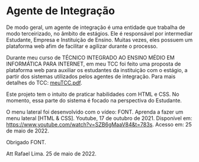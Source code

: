 # Agente de Integração

De modo geral, um agente de integração é uma entidade que trabalha de modo terceirizado, no âmbito de estágios. Ele é responsável por intermediar Estudante, Empresa e Instituição de Ensino. Muitas vezes, eles possuem um plataforma web afim de facilitar e agilizar durante o processo.

Durante meu curso de TÉCNICO INTEGRADO AO ENSINO MÉDIO EM INFORMÁTICA PARA INTERNET, em meu TCC foi feito uma proposta de plataforma web para auxiliar os estudantes da instituição com o estágio, a partir dos sistemas utilizados pelos agentes de integração. Para mais detalhes do TCC: [meuTCC.pdf](https://github.com/comrafaellima/agente-de-integracao-02/files/8774020/meuTCC.pdf).

Este projeto tem o intuito de praticar habilidades com HTML e CSS. No momento, essa parte do sistema é focado na perspectiva do Estudante.

O menu lateral foi desenvolvido com o vídeo: 
FONT. Aprenda a fazer um menu lateral [HTML & CSS]. Youtube, 17 de outubro de 2021. Disponível em: https://www.youtube.com/watch?v=SZB6gMaaV84&t=783s. Acesso em: 25 de maio de 2022.

Obrigado FONT.

Att Rafael Lima.
25 de maio de 2022.
